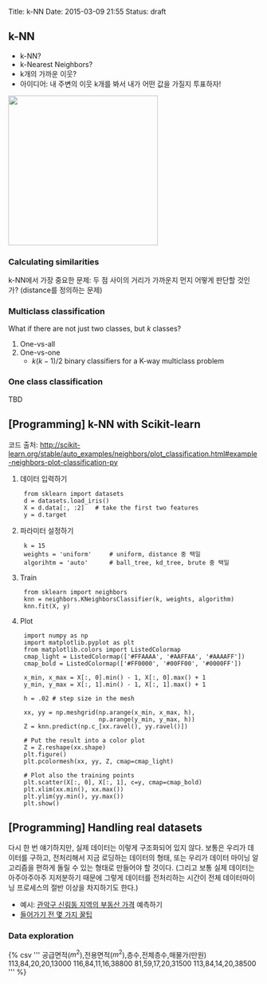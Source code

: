 Title: k-NN
Date: 2015-03-09 21:55
Status: draft

## k-NN

- k-NN?
- k-Nearest Neighbors?
- k개의 가까운 이웃?
- 아이디어: 내 주변의 이웃 k개를 봐서 내가 어떤 값을 가질지 투표하자!

[<img src="images/knn.png" width="300px">](http://upload.wikimedia.org/wikipedia/commons/thumb/e/e7/KnnClassification.svg/440px-KnnClassification.svg.png)

### Calculating similarities

k-NN에서 가장 중요한 문제: 두 점 사이의 거리가 가까운지 먼지 어떻게 판단할 것인가? (distance를 정의하는 문제)

### Multiclass classification

What if there are not just two classes, but $k$ classes?
1. One-vs-all
2. One-vs-one
    - $k (k − 1) / 2$ binary classifiers for a K-way multiclass problem

### One class classification

TBD

## [Programming] k-NN with Scikit-learn

코드 출처: http://scikit-learn.org/stable/auto_examples/neighbors/plot_classification.html#example-neighbors-plot-classification-py

1. 데이터 입력하기

        from sklearn import datasets
        d = datasets.load_iris()
        X = d.data[:, :2]   # take the first two features
        y = d.target

2. 파라미터 설정하기

        k = 15
        weights = 'uniform'     # uniform, distance 중 택일
        algorihtm = 'auto'      # ball_tree, kd_tree, brute 중 택일

3. Train

        from sklearn import neighbors
        knn = neighbors.KNeighborsClassifier(k, weights, algorithm)
        knn.fit(X, y)

4. Plot

        import numpy as np
        import matplotlib.pyplot as plt
        from matplotlib.colors import ListedColormap
        cmap_light = ListedColormap(['#FFAAAA', '#AAFFAA', '#AAAAFF'])
        cmap_bold = ListedColormap(['#FF0000', '#00FF00', '#0000FF'])

        x_min, x_max = X[:, 0].min() - 1, X[:, 0].max() + 1
        y_min, y_max = X[:, 1].min() - 1, X[:, 1].max() + 1

        h = .02 # step size in the mesh

        xx, yy = np.meshgrid(np.arange(x_min, x_max, h),
                             np.arange(y_min, y_max, h))
        Z = knn.predict(np.c_[xx.ravel(), yy.ravel()])

        # Put the result into a color plot
        Z = Z.reshape(xx.shape)
        plt.figure()
        plt.pcolormesh(xx, yy, Z, cmap=cmap_light)

        # Plot also the training points
        plt.scatter(X[:, 0], X[:, 1], c=y, cmap=cmap_bold)
        plt.xlim(xx.min(), xx.max())
        plt.ylim(yy.min(), yy.max())
        plt.show()

## [Programming] Handling real datasets

다시 한 번 얘기하지만, 실제 데이터는 이렇게 구조화되어 있지 않다. 보통은 우리가 데이터를 구하고, 전처리해서 지금 로딩하는 데이터의 형태, 또는 우리가 데이터 마이닝 알고리즘을 편하게 돌릴 수 있는 형태로 만들어야 할 것이다.
(그리고 보통 실제 데이터는 아주아주아주 지저분하기 때문에 그렇게 데이터를 전처리하는 시간이 전체 데이터마이닝 프로세스의 절반 이상을 차지하기도 한다.)

- 예시: [관악구 신림동 지역의 부동산 가격](http://land.naver.com/article/articleList.nhn?rletTypeCd=A01&tradeTypeCd=&hscpTypeCd=&cortarNo=1162010200&mapLevel=10) 예측하기
- [들어가기 전 몇 가지 꿀팁](../tips/terminal.html)

### Data exploration

{% csv '''
공급면적($m^2$),전용면적($m^2$),층수,전체층수,매물가(만원)
113,84,20,20,13000
116,84,11,16,38800
81,59,17,20,31500
113,84,14,20,38500
''' %}



